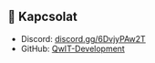 ## 💬 Kapcsolat

- Discord: [discord.gg/6DvjyPAw2T](https://discord.gg/6DvjyPAw2T)
- GitHub: [QwIT-Development](https://github.com/QwIT-Development/firka-extension/tree/main)
